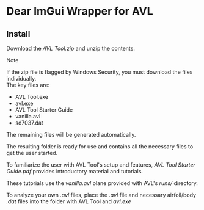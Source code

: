 # Dear ImGui Wrapper for AVL

## Install

Download the *AVL Tool.zip* and unzip the contents. 

>[!Note]
>If the zip file is flagged by Windows Security, you must download the files individually.\
>The key files are:
> - AVL Tool.exe
> - avl.exe
> - AVL Tool Starter Guide
> - vanilla.avl
> - sd7037.dat
>
>The remaining files will be generated automatically.

The resulting folder is ready for use and contains all the necessary files to get the user started. 

To familiarize the user with AVL Tool's setup and features, *AVL Tool Starter Guide.pdf* provides introductory material and tutorials. 

These tutorials use the *vanilla.avl* plane provided with AVL's *runs/* directory.

To analyze your own *.avl* files, place the *.avl* file and necessary airfoil/body *.dat* files into the folder with AVL Tool and *avl.exe*
